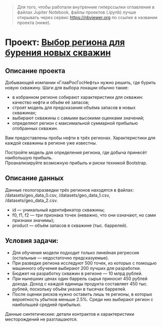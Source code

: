 > Для того, чтобы работали внутренние гиперссылки оглавления в файлах Jupiter Notebook, файлы проектов (.ipynb) лучше открывать через сервис https://nbviewer.org по ссылке в названии проекта (ниже).

# Проект: [Выбор региона для бурения новых скважин](https://nbviewer.org/github/yazon315/YandexPracticumProjects/blob/main/Project_08/project_08.ipynb)

## Описание проекта

Добывающей компании «ГлавРосГосНефть» нужно решить, где бурить новую скважину. 
Шаги для выбора локации обычно такие:
- в избранном регионе собирают характеристики для скважин: качество нефти и объём её запасов;
- строят модель для предсказания объёма запасов в новых скважинах;
- выбирают скважины с самыми высокими оценками значений;
- определяют регион с максимальной суммарной прибылью отобранных скважин.

Вам предоставлены пробы нефти в трёх регионах. Характеристики для каждой скважины в регионе уже известны.

Постройте модель для определения региона, где добыча принесёт наибольшую прибыль.  
Проанализируйте возможную прибыль и риски техникой Bootstrap.

## Описание данных

Данные геологоразведки трёх регионов находятся в файлах: /datasets/geo_data_0.csv, /datasets/geo_data_1.csv, /datasets/geo_data_2.csv.

- id — уникальный идентификатор скважины;
- f0, f1, f2 — три признака точек (неважно, что они означают, но сами признаки значимы);
- product — объём запасов в скважине (тыс. баррелей).

## Условия задачи:

- Для обучения модели подходит только линейная регрессия (остальные — недостаточно предсказуемые).
- При разведке региона исследуют 500 точек, из которых с помощью машинного обучения выбирают 200 лучших для разработки.
- Бюджет на разработку скважин в регионе — 10 млрд рублей.
- При нынешних ценах один баррель сырья приносит 450 рублей дохода. Доход с каждой единицы продукта составляет 450 тыс. рублей, поскольку объём указан в тысячах баррелей.
- После оценки рисков нужно оставить лишь те регионы, в которых вероятность убытков меньше 2.5%. Среди них выбирают регион с наибольшей средней прибылью.

Данные синтетические: детали контрактов и характеристики месторождений не разглашаются.